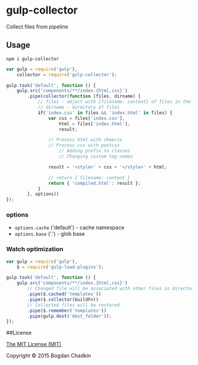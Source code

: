 # gulp-collector
Collect files from pipeline

## Usage

```
npm i gulp-collector
```

```js
var gulp = require('gulp'),
	collector = require('gulp-collector');

gulp.task('default', function () {
	gulp.src('components/**/index.{html,css}')
		.pipe(collector(function (files, dirname) {
			// files - object with {filename: content} of files in the same directory
			// dirname - directory of files
			if('index.css' in files && 'index.html' in files) {
				var css = files['index.css'],
					html = files['index.html'],
					result;

				// Process html with cheerio
				// Process css with postcss
					// Adding prefix to classes
					// Changing custom tag names

				result = '<style>' + css + '</style>' + html;

				// return { filename: content }
				return { 'compiled.html': result };
			}
		}, options))
});

```

### options

- `options.cache` ('default') - cache namespace
- `options.base` ('.') - glob base


### Watch optimization

```js
var gulp = require('gulp'),
	$ = require('gulp-load-plugins');

gulp.task('default', function () {
	gulp.src('components/**/index.{html,css}')
		// Changed file will be associated with other files in directory
		.pipe($.cached('templates'))
		.pipe($.collector(buildFn))
		// Collected files will be restored
		.pipe($.remember('templates'))
		.pipe(gulp.dest('dest_folder'));
});
```


##License

[The MIT License (MIT)](LICENSE)

Copyright &copy; 2015 Bogdan Chadkin

